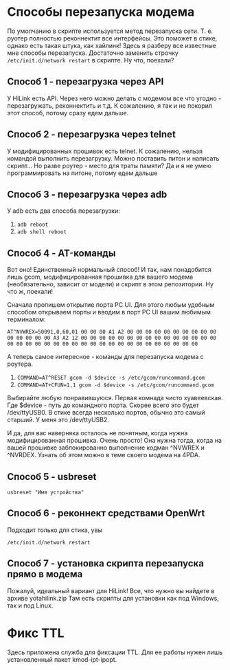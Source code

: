 # Способы перезапуска модема
По умолчанию в скрипте используется метод перезапуска сети. Т. е. руотер полностью реконнектит все интерфейсы. Это поможет в стике, однако есть такая штука, как хайлинк! Здесь я разберу все известные мне способы перезапуска. Достаточно заменить строчку `/etc/init.d/network restart` в скрипте. Ну что, поехали?

## Способ 1 - перезагрузка через API
У HiLink есть API. Через него можно делать с модемом все что угодно - перезагружать, реконнектить и т.д. К сожалению, я так и не покорил этот способ, потому сразу едем дальше.

## Способ 2 - перезагрузка через telnet
У модифицированных прошивок есть telnet. К сожалению, нельзя командой выполнить перезагрузку. Можно поставить питон и написать скрипт... Но разве роутер - место для траты памяти? Да и я не умею программировать на питоне, потому едем дальше

## Способ 3 - перезагрузка через adb
У adb есть два способа перезагрузки:

 1. `adb reboot`
 2. `adb shell reboot`

## Способ 4 - AT-команды
Вот оно! Единственный нормальный способ!
И так, нам понадобится лишь gcom, модифицированная прошивка для вашего модема (необязательно, зависит от модели) и скрипт в этом репозитории.
Ну что ж, поехали!
 
Сначала пропишем открытие порта PC UI. Для этого любым удобным способом открываем порты и вводим в порт PC UI вашим любимым терминалом:

`AT^NVWREX=50091,0,60,01 00 00 00 A1 A2 00 00 00 00 00 00 00 00 00 00 00 00 00 00 00 A3 A2 12 00 00 00 00 00 00 00 00 00 00 00 00 00 00 00 00 00 00 00 00 00 00 00 00 00 00 00 00 00 00 00 00 00 00 00 00`

А теперь самое интересное - команды для перезапуска модема с роутера.

 1. `COMMAND=AT^RESET gcom -d $device -s /etc/gcom/runcommand.gcom`
 2. `COMMAND=AT+CFUN=1,1 gcom -d $device -s /etc/gcom/runcommand.gcom`
 
Выбирайте любую понравившуюся. Первая комнада чисто хуавеевская. Где $device - путь до командного порта. Скорее всего это будет /dev/ttyUSB0. В стике всегда несколько портов, обычно это самый старший. У меня это /dev/ttyUSB2.

И да, для вас наверняка осталось не понятным, когда нужна модифицированная прошивка. Очень просто! Она нужна тогда, когда на вашей прошивке заблокированно выполнение кодман ^NVWREX и ^NVRDEX. Узнать об этом можно в теме своего модема на 4PDA.

## Способ 5 - usbreset
`usbreset "Имя устройства"`

## Способ 6 - реконнект средствами OpenWrt
Подходит только для стика, увы

`/etc/init.d/network restart`

## Способ 7 - установка скрипта перезапуска прямо в модема
Пожалуй, идеальный вариант для HiLink!
Все, что нужно вы найдете в архиве yotahilink.zip
Там есть скрипты для установки как под Windows, так и под Linux.

# Фикс TTL
Здесь приложена служба для фиксации TTL. Для ее работы нужен лишь установленный пакет kmod-ipt-ipopt.
 
